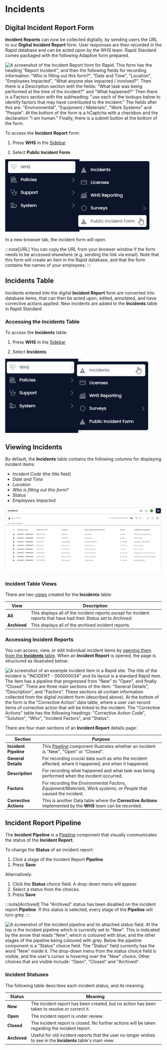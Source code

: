 # Incidents

## Digital Incident Report Form

**Incident Reports** can now be collected digitally, by sending users the URL to our **Digital Incident Report** form. User responses are then recorded in the Rapid database and can be acted upon by the WHS team. Rapid Standard comes packaged with the following Adaptive form prepared.

![A screenshot of the Incident Report form for Rapid. This form has the heading "Report Incident", and then the following fields for recording information: "Who is filling out this form?", "Date and Time", "Location", "Employees Impacted", "What anyone else impacted / involved?". Then there is a Description section with the fields: "What task was being performed at the time of the incident?" and "What happened?" Then there is a Factors section with the subheading: "use each of the lookups below to identify factors that may have contributed to the Incident." The fields after this are: "Environmental", "Equipment / Materials", "Work Systems" and "People". At the bottom of the form is a hCaptcha with a checkbox and the declaration "I am human." Finally, there is a submit button at the bottom of the form.](<Incident Form Collection.png>)

To access the **Incident Report** form:

1. Press **WHS** in the [Sidebar](</docs/Rapid/3-User Manual/glossary/glossary.md#sidebar>)

2. Select **Public Incident Form**

![A screenshot of the menu buttons that must be pressed in order to access the "Public Incident Form". The first button is a folder in the sidebar titled "WHS" and has an icon of a heart with an ECG line through its centre. The link to the form reads "Public Incident Form" and has the alert symbol: a triangle with an exclamation mark in its centre. Both items that have been pressed have a white background with blue text (as opposed to the unpressed menu items, which have a blue background and white text).](<Incident Form Menu.png>)

In a new browser tab, the incident form will open.

:::note[URL]
You can copy the URL from your browser window if the form needs to be accessed elsewhere (e.g. sending the link via email). Note that this form will create an item in the Rapid database, and that the form contains the names of your employees.
:::

## Incidents Table

Incidents entered into the digital **Incident Report** form are converted into database items, that can then be acted upon, edited, annotated, and have corrective actions applied. New incidents are added to the **Incidents** table in Rapid Standard.

### Accessing the Incidents Table

To access the **Incidents** table:

1. Press **WHS** in the [Sidebar](</docs/Rapid/3-User Manual/glossary/glossary.md#sidebar>)

2. Select **Incidents**

![A screenshot of the menu buttons that must be pressed in order to access the "Incidents" table. The first button is a folder in the sidebar titled "WHS" and has an icon of a heart with an ECG line through its centre. The link to the form reads "Incidents" and has the alert symbol: a triangle with an exclamation mark in its centre. Both items that have been pressed have a white background with blue text (as opposed to the unpressed menu items, which have a blue background and white text).](<Incident Table Menu.png>)

## Viewing Incidents

By default, the **Incidents** table contains the following columns for displaying incident items:
- *Incident Code* (the title field)
- *Date and Time*
- *Location*
- *Who is filling out this form?*
- *Status*
- *Employees Impacted*

![A screenshot of the "Incidents" table. The purpose of this image is to communicate to the reader the appearance of the table. The table is a standard Data Table, and contains the column headings listed above. There is some example data in the table, one item reads for example... Incident Code: "Incident - 000000334", Date and Time: "05/04/2024", Location: "Brisbane", Who is filling out this form?: "Joel Data", Status: "New", Employees Impacted: "Tom King, Jordan King".](<Incident Table.png>)

### Incident Table Views

There are two [views](</docs/Rapid/3-User Manual/2-Explorer/4-Views/1-Views-Overview/1-Views-Overview.md>) created for the **Incidents** table:

| View | Description |
| --- | --- |
| **All** | This displays all of the incident reports *except* for incident reports that have had their *Status* set to *Archived*. |
| **Archived** | This displays all of the *archived* incident reports. |

### Accessing Incident Reports

You can access, view, or edit individual incident items by [opening them from the **Incidents** table](</docs/Rapid/3-User Manual/2-Explorer/1-Tables/1-viewing-data-using-tables/1-viewing-data-using-tables.md#item-icons>). When an **Incident Report** is opened, the page is structured as illustrated below:

![A screenshot of an example incident item in a Rapid site. The title of the incident is "INCIDENT - 000000034" and its layout is a standard Rapid item. The item has a pipeline that progressed from "New" to "Open", and finally "Closed". There are three main sections of the item: "General Details", "Description", and "Factors". These sections all contain information collected from the digital incident form (described above). At the bottom of the form is the "Corrective Action" data table, where a user can record items of corrective action that will be linked to the incident. The "Corrective Actions" table has the following headings: "Corrective Action Code", "Solution", "Who", "Incident Factors", and "Status".](<Incident Form Digital.png>)

There are four main sections of an **Incident Report** details page:

| Section | Purpose |
| --- | --- |
| **Incident Pipeline** | This [Pipeline](</docs/Rapid/3-User Manual/2-Explorer/3-Pages/2-Page Components/Pipeline Choice/pipeline-choice.md>) component illustrates whether an incident is "New", "Open" or "Closed". |
| **General Details** | For recording crucial data such as who the incident affected, where it happened, and when it happened. |
| **Description** | For recording what happened and what task was being performed when the incident occurred. |
| **Factors** | For recording the *Environmental Factors*, *Equipment/Materials*, *Work systems*, or *People* that caused the incident. |
| **Corrective Actions** | This is another Data table where the **Corrective Actions** implemented by the **WHS** team can be recorded. |

## Incident Report Pipeline

The **Incident Pipeline** is a [Pipeline](</docs/Rapid/3-User Manual/2-Explorer/3-Pages/2-Page Components/Pipeline Choice/pipeline-choice.md>) component that visually communicates the status of the **Incident Report**.

To change the **Status** of an incident report:

1. Click a stage of the Incident Report **Pipeline**
2. Press **Save**

Alternatively:

1. Click the **Status** choice field. A drop-down menu will appear.
2. Select a status from the choices.
3. Press **Save**

:::note[Archived]
The "Archived" status has been disabled on the incident report **Pipeline**. If this status is selected, every stage of the **Pipeline** will turn grey.
:::

![A screenshot of the incident pipeline and its attached status field. At the top is the incident pipeline which is currently set to "New". This is indicated by the arrow that reads "New", which is coloured with blue, and the other stages of the pipeline being coloured with grey. Below the pipeline component is a "Status" choice field. The "Status" field currently has the word "New" inside it. The drop-down menu from the status choice field is visible, and the user's cursor is hovering over the "New" choice. Other choices that are visible include: "Open", "Closed" and "Archived".](<Pipeline and Status Choice.png>)

### Incident Statuses

The following table describes each incident status, and its meaning:

| Status | Meaning |
| --- | --- |
| **New** | The incident report has been created, but no action has been taken to resolve or correct it. |
| **Open** | The incident report is under review. |
| **Closed** | The incident report is closed. No further actions will be taken regarding the incident report. |
| **Archived** | Useful for old incident reports that the user no longer wishes to see in the **Incidents** table's main view. |